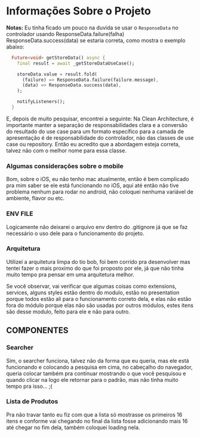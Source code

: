 # Informações Sobre o Projeto

**Notas:** Eu tinha ficado um pouco na duvida se usar o `ResponseData` no controlador usando ResponseData.failure(falha) ResponseData.success(data) se estaria correta, como mostra o exemplo abaixo:

```dart
  Future<void> getStoreData() async {
    final result = await _getStoreDataUseCase();

    storeData.value = result.fold(
      (failure) => ResponseData.failure(failure.message),
      (data) => ResponseData.success(data),
    );

    notifyListeners();
  }
```


 E, depois de muito pesquisar, encontrei a seguinte: Na Clean Architecture, é importante manter a separação de responsabilidades clara e a conversão do resultado do use case para um formato específico para a camada de apresentação é de responsabilidade do controlador, não das classes de use case ou repository. Então eu acredito que a abordagem esteja correta, talvez não com o melhor nome para essa classe.

 ### Algumas considerações sobre o mobile
 
 Bom, sobre o iOS, eu não tenho mac atualmente, então é bem complicado pra mim saber se ele está funcionando no iOS, aqui até então não tive problema nenhum para rodar no android, não coloquei nenhuma variável de ambiente, flavor ou etc.

 ### ENV FILE

 Logicamente não deixarei o arquivo env dentro do .gitignore já que se faz necessário o uso dele para o funcionamento do projeto.

 ### Arquitetura

 Utilizei a arquitetura limpa do tio bob, foi bem corrido pra desenvolver mas tentei fazer o mais proximo do que foi proposto por ele, já que não tinha muito tempo pra pensar em uma arquitetura melhor.

 Se você observar, vai verificar que algumas coisas como extensions, services, alguns styles estão dentro do modulo, estão no presentation porque todos estão ali para o funcionamento correto dela, e elas não estão fora do módulo porque elas não são usadas por outros módulos, estes itens são desse modulo, feito para ele e não para outro.

 ## COMPONENTES

 ### Searcher

 Sim, o searcher funciona, talvez não da forma que eu queria, mas ele está funcionando e colocando a pesquisa em cima, no cabeçalho do navegador, queria colocar também pra continuar mostrando o que você pesquisou e quando clicar na logo ele retornar para o padrão, mas não tinha muito tempo pra isso... ;(

### Lista de Produtos

Pra não travar tanto eu fiz com que a lista só mostrasse os primeiros 16 itens e conforme vai chegando no final da lista fosse adicionando mais 16 até chegar no fim dela, também coloquei loading nela.